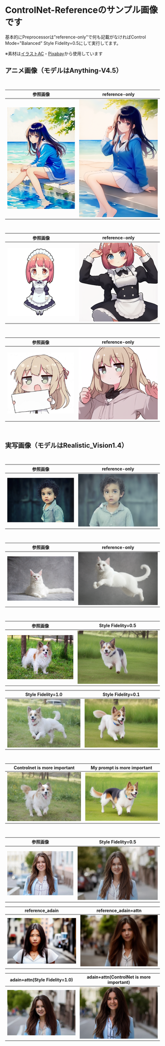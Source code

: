 # **ControlNet-Referenceのサンプル画像です**
基本的にPreprocessorは"reference-only"で何も記載がなければControl Mode="Balanced" Style Fidelity=0.5にして実行してます。

※素材は[イラストAC](https://www.ac-illust.com/)・[Pixabay](https://pixabay.com/)から使用しています

## **アニメ画像（モデルはAnything-V4.5）**
<br>

|  参照画像 |  reference-only  |
| ---- | ---- |
|  ![](images/anime.jpg)  |  ![](images/anime-only.png) |
<br>

|  参照画像 |  reference-only  |
| ---- | ---- |
|  ![](images/anime-maid.jpg)  |  ![](images/anime-maid-only.png) |
<br>

|  参照画像 |  reference-only  |
| ---- | ---- |
|  ![](images/anime-sd.jpg)  |  ![](images/anime-sd-only.png) |
<br>

## **実写画像（モデルはRealistic_Vision1.4）**
<br>

|  参照画像 |  reference-only  |
| ---- | ---- |
|  ![](images/child.jpg)  |  ![](images/child-only.png) |
<br>

|  参照画像 |  reference-only  |
| ---- | ---- |
|  ![](images/cat.jpg)  |  ![](images/cat-only.png) |
<br>

|  参照画像 |  Style Fidelity=0.5  |
| ---- | ---- |
|  ![](images/dog.jpg)  |  ![](images/dog-only-bl.png) |

|  Style Fidelity=1.0 |  Style Fidelity=0.1  |
| ---- | ---- |
|  ![](images/dog-only-SF1.0.png)  |  ![](images/dog-only-SF0.1.png) |
<br>

|  Controlnet is more important |  My prompt is more important  |
| ---- | ---- |
|  ![](images/dog-only-ci.png)  |  ![](images/dog-only-pi.png) |
<br>

|  参照画像 |  Style Fidelity=0.5  |
| ---- | ---- |
|  ![](images/woman.jpg)  |  ![](images/woman-only-bl.png) |

|  reference_adain |  reference_adain+attn  |
| ---- | ---- |
|  ![](images/woman-adain.png)  |  ![](images/woman-adain-attn.png) |

|  adain+attn(Style Fidelity=1.0) |  adain+attn(ControlNet is more important)  |
| ---- | ---- |
|  ![](images/woman-adain-attn-SF1.0.png)  |  ![](images/woman-adain-attn-ci.png) |
<br>